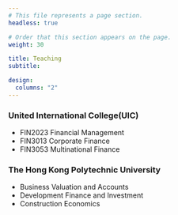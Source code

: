 ```yaml
---
# This file represents a page section.
headless: true

# Order that this section appears on the page.
weight: 30

title: Teaching
subtitle:

design:
  columns: "2"
---
```


### United International College(UIC)

- FIN2023 Financial Management
- FIN3013 Corporate Finance
- FIN3053 Multinational Finance

### The Hong Kong Polytechnic University

- Business Valuation and Accounts
- Development Finance and Investment
- Construction Economics
